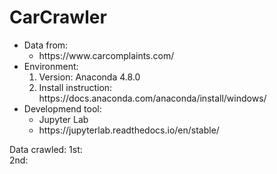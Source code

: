 # CarCrawler

<ul>
          <li>Data from:
                    <ul><li> https://www.carcomplaints.com/</li></ul>
          </li>
          <li>Environment:
                    <ol>
                              <li>Version: Anaconda 4.8.0</li>
                              <li>Install instruction: https://docs.anaconda.com/anaconda/install/windows/</li>
                    </ol>
          </li>
          <li>Developmend tool:
                    <ul>
                              <li>Jupyter Lab</li>
                              <li>https://jupyterlab.readthedocs.io/en/stable/</li>
                    </ul>
                    
           
</ul>
          


                    
       
          

          

Data crawled: 
          1st: 
<br>
          2nd: 
